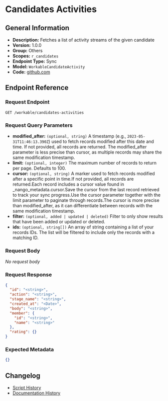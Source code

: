 <!-- BEGIN GENERATED CONTENT -->
# Candidates Activities

## General Information

- **Description:** Fetches a list of activity streams of the given candidate
- **Version:** 1.0.0
- **Group:** Others
- **Scopes:** `r_candidates`
- **Endpoint Type:** Sync
- **Model:** `WorkableCandidateActivity`
- **Code:** [github.com](https://github.com/NangoHQ/integration-templates/tree/main/integrations/workable/syncs/candidates-activities.ts)


## Endpoint Reference

### Request Endpoint

`GET /workable/candidates-activities`

### Request Query Parameters

- **modified_after:** `(optional, string)` A timestamp (e.g., `2023-05-31T11:46:13.390Z`) used to fetch records modified after this date and time. If not provided, all records are returned. The modified_after parameter is less precise than cursor, as multiple records may share the same modification timestamp.
- **limit:** `(optional, integer)` The maximum number of records to return per page. Defaults to 100.
- **cursor:** `(optional, string)` A marker used to fetch records modified after a specific point in time.If not provided, all records are returned.Each record includes a cursor value found in _nango_metadata.cursor.Save the cursor from the last record retrieved to track your sync progress.Use the cursor parameter together with the limit parameter to paginate through records.The cursor is more precise than modified_after, as it can differentiate between records with the same modification timestamp.
- **filter:** `(optional, added | updated | deleted)` Filter to only show results that have been added or updated or deleted.
- **ids:** `(optional, string[])` An array of string containing a list of your records IDs. The list will be filtered to include only the records with a matching ID.

### Request Body

_No request body_

### Request Response

```json
{
  "id": "<string>",
  "action": "<string>",
  "stage_name": "<string>",
  "created_at": "<Date>",
  "body": "<string>",
  "member": {
    "id": "<string>",
    "name": "<string>"
  },
  "rating": {}
}
```

### Expected Metadata

```json
{}
```

## Changelog

- [Script History](https://github.com/NangoHQ/integration-templates/commits/main/integrations/workable/syncs/candidates-activities.ts)
- [Documentation History](https://github.com/NangoHQ/integration-templates/commits/main/integrations/workable/syncs/candidates-activities.md)

<!-- END  GENERATED CONTENT -->

